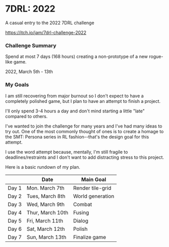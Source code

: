 # 7DRL: 2022

A casual entry to the 2022 7DRL challenge

https://itch.io/jam/7drl-challenge-2022

### Challenge Summary

Spend at most 7 days (168 hours) creating a non-prototype of a new rogue-like game.

2022, March 5th - 13th

### My Goals

I am still recovering from major burnout so I don't expect to have a completely polished game, but I plan to have an attempt to finish a project.

I'll only spend 3-4 hours a day and don't mind starting a little "late" compared to others.  

I've wanted to join the challenge for many years and I've had many ideas to try out.  One of the most commonly thought of ones is to create a homage to the SMT: Persona series in RL fashion--that's the design goal for this attempt.

I use the word attempt because, mentally, I'm still fragile to deadlines/restraints and I don't want to add distracting stress to this project.


Here is a basic rundown of my plan.

|       | Date             | Main Goal        |
| ----- | ---------------- | ---------------- |
| Day 1 | Mon. March 7th   | Render tile-grid |
| Day 2 | Tues, March 8th  | World generation |
| Day 3 | Wed, March 9th   | Combat           |
| Day 4 | Thur, March 10th | Fusing           |
| Day 5 | Fri, March 11th  | Dialog           |
| Day 6 | Sat, March 12th  | Polish           |
| Day 7 | Sun, March 13th  | Finalize game    |
